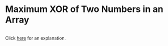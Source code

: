 # Maximum XOR of Two Numbers in an Array 

~~~java

~~~

Click [here](Explanation.md) for an explanation.

